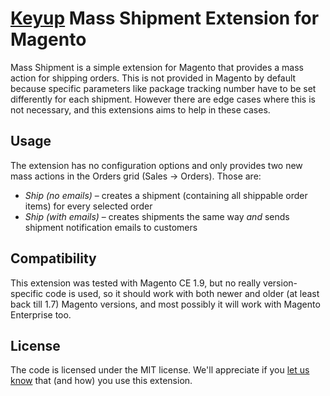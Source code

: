 # [Keyup](http://www.keyup.eu/) Mass Shipment Extension for Magento

Mass Shipment is a simple extension for Magento that provides a mass action
for shipping orders. This is not provided in Magento by default because specific
parameters like package tracking number have to be set differently for each
shipment. However there are edge cases where this is not necessary, and this
extensions aims to help in these cases.

## Usage

The extension has no configuration options and only provides two new mass
actions in the Orders grid (Sales -> Orders). Those are:

* _Ship (no emails)_ – creates a shipment (containing all shippable order items)
  for every selected order
* _Ship (with emails)_ – creates shipments the same way _and_ sends shipment
  notification emails to customers

## Compatibility

This extension was tested with Magento CE 1.9, but no really version-specific
code is used, so it should work with both newer and older (at least back till
1.7) Magento versions, and most possibly it will work with Magento Enterprise
too.

## License

The code is licensed under the MIT license. We'll appreciate if you
[let us know](http://www.keyup.eu/en/contact) that (and how) you use this
extension.